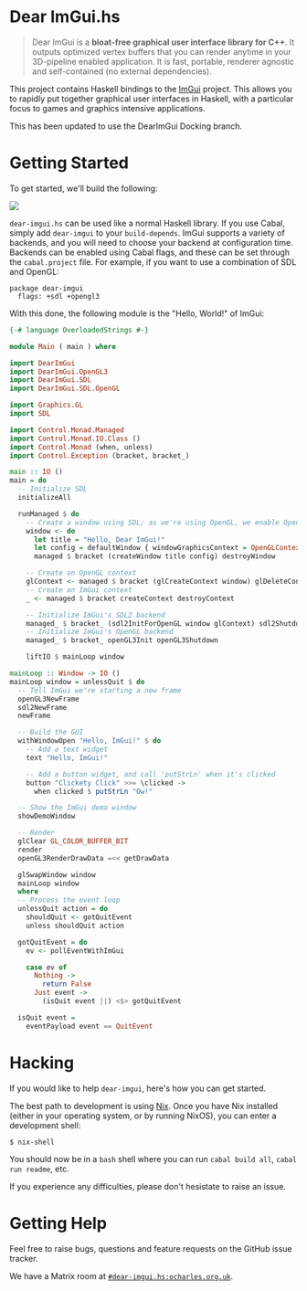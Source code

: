 # Dear ImGui.hs

> Dear ImGui is a **bloat-free graphical user interface library for C++**. It
> outputs optimized vertex buffers that you can render anytime in your
> 3D-pipeline enabled application. It is fast, portable, renderer agnostic and
> self-contained (no external dependencies).

This project contains Haskell bindings to the
[ImGui](https://github.com/ocornut/imgui) project. This allows you to rapidly
put together graphical user interfaces in Haskell, with a particular focus to
games and graphics intensive applications.

This has been updated to use the DearImGui Docking branch.

# Getting Started

To get started, we'll build the following:

![](./Example.png)

`dear-imgui.hs` can be used like a normal Haskell library. If you use Cabal,
simply add `dear-imgui` to your `build-depends`. ImGui supports a variety of
backends, and you will need to choose your backend at configuration time.
Backends can be enabled using Cabal flags, and these can be set through the
`cabal.project` file. For example, if you want to use a combination of SDL and
OpenGL:

```
package dear-imgui
  flags: +sdl +opengl3
```

With this done, the following module is the "Hello, World!" of ImGui:

``` haskell
{-# language OverloadedStrings #-}

module Main ( main ) where

import DearImGui
import DearImGui.OpenGL3
import DearImGui.SDL
import DearImGui.SDL.OpenGL

import Graphics.GL
import SDL

import Control.Monad.Managed
import Control.Monad.IO.Class ()
import Control.Monad (when, unless)
import Control.Exception (bracket, bracket_)

main :: IO ()
main = do
  -- Initialize SDL
  initializeAll

  runManaged $ do
    -- Create a window using SDL; as we're using OpenGL, we enable OpenGL too
    window <- do
      let title = "Hello, Dear ImGui!"
      let config = defaultWindow { windowGraphicsContext = OpenGLContext defaultOpenGL }
      managed $ bracket (createWindow title config) destroyWindow

    -- Create an OpenGL context
    glContext <- managed $ bracket (glCreateContext window) glDeleteContext
    -- Create an ImGui context
    _ <- managed $ bracket createContext destroyContext

    -- Initialize ImGui's SDL2 backend
    managed_ $ bracket_ (sdl2InitForOpenGL window glContext) sdl2Shutdown
    -- Initialize ImGui's OpenGL backend
    managed_ $ bracket_ openGL3Init openGL3Shutdown

    liftIO $ mainLoop window

mainLoop :: Window -> IO ()
mainLoop window = unlessQuit $ do
  -- Tell ImGui we're starting a new frame
  openGL3NewFrame
  sdl2NewFrame
  newFrame

  -- Build the GUI
  withWindowOpen "Hello, ImGui!" $ do
    -- Add a text widget
    text "Hello, ImGui!"

    -- Add a button widget, and call 'putStrLn' when it's clicked
    button "Clickety Click" >>= \clicked ->
      when clicked $ putStrLn "Ow!"

  -- Show the ImGui demo window
  showDemoWindow

  -- Render
  glClear GL_COLOR_BUFFER_BIT
  render
  openGL3RenderDrawData =<< getDrawData

  glSwapWindow window
  mainLoop window
  where
  -- Process the event loop
  unlessQuit action = do
    shouldQuit <- gotQuitEvent
    unless shouldQuit action

  gotQuitEvent = do
    ev <- pollEventWithImGui

    case ev of
      Nothing ->
        return False
      Just event ->
        (isQuit event ||) <$> gotQuitEvent

  isQuit event =
    eventPayload event == QuitEvent
```

# Hacking

If you would like to help `dear-imgui`, here's how you can get started.

The best path to development is using
[Nix](https://nixos.org/guides/install-nix.html). Once you have Nix installed
(either in your operating system, or by running NixOS), you can enter a
development shell:

```
$ nix-shell
```

You should now be in a `bash` shell where you can run `cabal build all`,
`cabal run readme`, etc.

If you experience any difficulties, please don't hesistate to raise an issue.

# Getting Help

Feel free to raise bugs, questions and feature requests on the GitHub issue
tracker.

We have a Matrix room at
[`#dear-imgui.hs:ocharles.org.uk`](https://matrix.to/#/#dear-imgui.hs:ocharles.org.uk).
